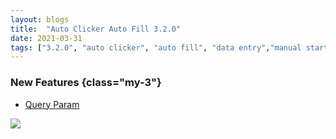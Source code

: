 ```yaml
---
layout: blogs
title:  "Auto Clicker Auto Fill 3.2.0"
date: 2021-03-31
tags: ["3.2.0", "auto clicker", "auto fill", "data entry","manual start","configuration list","init wait","select","option"]
---
```


### New Features {class="my-3"}
* [Query Param](https://getautoclicker.com/docs/3.x/action/value/#query-param)

<img src="https://getautoclicker.com/docs/3.x/assets/img/query.png" class="d-block mb-2"/>